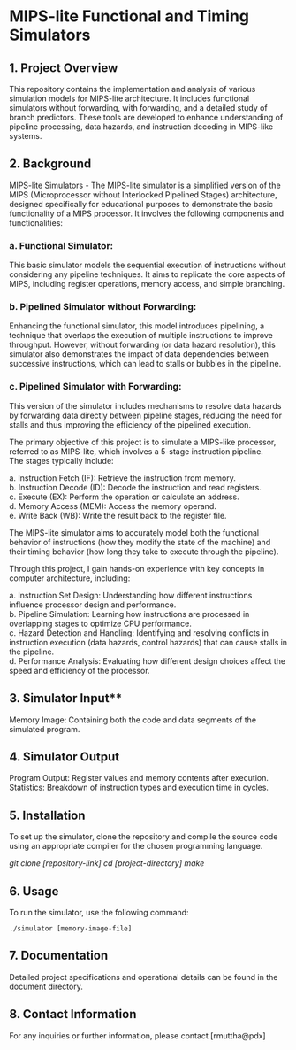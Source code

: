 
# MIPS-lite Functional and Timing Simulators

## 1. Project Overview
This repository contains the implementation and analysis of various simulation models for MIPS-lite architecture. It includes functional simulators without forwarding, with forwarding, and a detailed study of branch predictors. These tools are developed to enhance understanding of pipeline processing, data hazards, and instruction decoding in MIPS-like systems.

## 2. Background
MIPS-lite Simulators - The MIPS-lite simulator is a simplified version of the MIPS (Microprocessor without Interlocked Pipelined Stages) architecture, designed specifically for educational purposes to demonstrate the basic functionality of a MIPS processor. It involves the following components and functionalities:

  ### a. Functional Simulator:
This basic simulator models the sequential execution of instructions without considering any pipeline techniques. 
It aims to replicate the core aspects of MIPS, including register operations, memory access, and simple branching.<br>
  ### b. Pipelined Simulator without Forwarding:
Enhancing the functional simulator, this model introduces pipelining, a technique that overlaps the 
execution of multiple instructions to improve throughput. However, without forwarding (or data hazard resolution), 
this simulator also demonstrates the impact of data dependencies between successive instructions, which can lead to stalls or bubbles in the pipeline.<br>
  ### c. Pipelined Simulator with Forwarding:
This version of the simulator includes mechanisms to resolve data hazards by forwarding data directly between pipeline stages, 
reducing the need for stalls and thus improving the efficiency of the pipelined execution.<br>

The primary objective of this project is to simulate a MIPS-like processor, referred to as MIPS-lite, which involves a 5-stage instruction pipeline.<br>
The stages typically include:

a. Instruction Fetch (IF): Retrieve the instruction from memory.<br>
b. Instruction Decode (ID): Decode the instruction and read registers.<br>
c. Execute (EX): Perform the operation or calculate an address.<br>
d. Memory Access (MEM): Access the memory operand.<br>
e. Write Back (WB): Write the result back to the register file.<br>

The MIPS-lite simulator aims to accurately model both the functional behavior of instructions 
(how they modify the state of the machine) and their timing behavior (how long they take to execute through the pipeline).

Through this project, I gain hands-on experience with key concepts in computer architecture, including:

a. Instruction Set Design: Understanding how different instructions influence processor design and performance.<br>
b. Pipeline Simulation: Learning how instructions are processed in overlapping stages to optimize CPU performance.<br>
c. Hazard Detection and Handling: Identifying and resolving conflicts in instruction execution (data hazards, control hazards) that can cause stalls in the pipeline.<br>
d. Performance Analysis: Evaluating how different design choices affect the speed and efficiency of the processor.<br>

## 3. Simulator Input**
Memory Image: Containing both the code and data segments of the simulated program.<br>

## 4. Simulator Output
Program Output: Register values and memory contents after execution.<br>
Statistics: Breakdown of instruction types and execution time in cycles.<br>

## 5. Installation
To set up the simulator, clone the repository and compile the source code using an appropriate compiler for the chosen programming language.<br>

_git clone [repository-link]_
_cd [project-directory]_
_make_ <br>

## 6. Usage
To run the simulator, use the following command:<br>

`./simulator [memory-image-file]`

## 7. Documentation
Detailed project specifications and operational details can be found in the document directory.


## 8. Contact Information
For any inquiries or further information, please contact [rmuttha@pdx]
